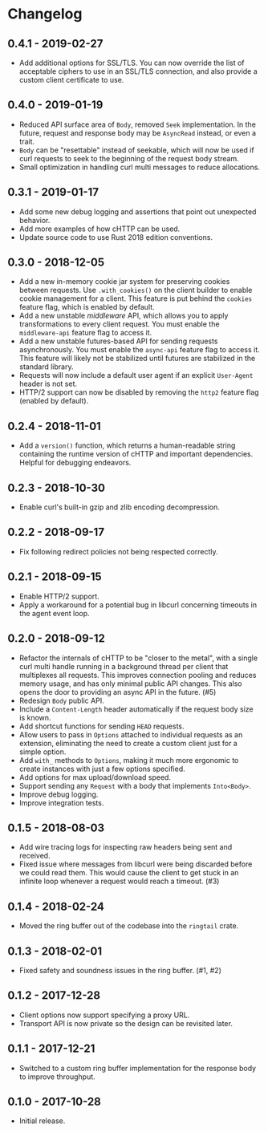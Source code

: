 # Changelog

## 0.4.1 - 2019-02-27

- Add additional options for SSL/TLS. You can now override the list of acceptable ciphers to use in an SSL/TLS connection, and also provide a custom client certificate to use.

## 0.4.0 - 2019-01-19

- Reduced API surface area of `Body`, removed `Seek` implementation. In the future, request and response body may be `AsyncRead` instead, or even a trait.
- `Body` can be "resettable" instead of seekable, which will now be used if curl requests to seek to the beginning of the request body stream.
- Small optimization in handling curl multi messages to reduce allocations.

## 0.3.1 - 2019-01-17

- Add some new debug logging and assertions that point out unexpected behavior.
- Add more examples of how cHTTP can be used.
- Update source code to use Rust 2018 edition conventions.

## 0.3.0 - 2018-12-05

- Add a new in-memory cookie jar system for preserving cookies between requests. Use `.with_cookies()` on the client builder to enable cookie management for a client. This feature is put behind the `cookies` feature flag, which is enabled by default.
- Add a new unstable _middleware_ API, which allows you to apply transformations to every client request. You must enable the `middleware-api` feature flag to access it.
- Add a new unstable futures-based API for sending requests asynchronously. You must enable the `async-api` feature flag to access it. This feature will likely not be stabilized until futures are stabilized in the standard library.
- Requests will now include a default user agent if an explicit `User-Agent` header is not set.
- HTTP/2 support can now be disabled by removing the `http2` feature flag (enabled by default).

## 0.2.4 - 2018-11-01

- Add a `version()` function, which returns a human-readable string containing the runtime version of cHTTP and important dependencies. Helpful for debugging endeavors.

## 0.2.3 - 2018-10-30

- Enable curl's built-in gzip and zlib encoding decompression.

## 0.2.2 - 2018-09-17

- Fix following redirect policies not being respected correctly.

## 0.2.1 - 2018-09-15

- Enable HTTP/2 support.
- Apply a workaround for a potential bug in libcurl concerning timeouts in the agent event loop.

## 0.2.0 - 2018-09-12

- Refactor the internals of cHTTP to be "closer to the metal", with a single curl multi handle running in a background thread per client that multiplexes all requests. This improves connection pooling and reduces memory usage, and has only minimal public API changes. This also opens the door to providing an async API in the future. (#5)
- Redesign `Body` public API.
- Include a `Content-Length` header automatically if the request body size is known.
- Add shortcut functions for sending `HEAD` requests.
- Allow users to pass in `Options` attached to individual requests as an extension, eliminating the need to create a custom client just for a simple option.
- Add `with_` methods to `Options`, making it much more ergonomic to create instances with just a few options specified.
- Add options for max upload/download speed.
- Support sending any `Request` with a body that implements `Into<Body>`.
- Improve debug logging.
- Improve integration tests.

## 0.1.5 - 2018-08-03

- Add wire tracing logs for inspecting raw headers being sent and received.
- Fixed issue where messages from libcurl were being discarded before we could read them. This would cause the client to get stuck in an infinite loop whenever a request would reach a timeout. (#3)

## 0.1.4 - 2018-02-24

- Moved the ring buffer out of the codebase into the `ringtail` crate.

## 0.1.3 - 2018-02-01

- Fixed safety and soundness issues in the ring buffer. (#1, #2)

## 0.1.2 - 2017-12-28

- Client options now support specifying a proxy URL.
- Transport API is now private so the design can be revisited later.

## 0.1.1 - 2017-12-21

- Switched to a custom ring buffer implementation for the response body to improve throughput.

## 0.1.0 - 2017-10-28

- Initial release.

